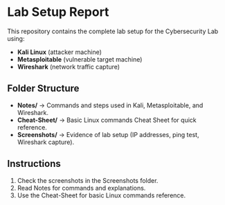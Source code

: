 # Lab Setup Report

This repository contains the complete lab setup for the Cybersecurity Lab using:

- **Kali Linux** (attacker machine)
- **Metasploitable** (vulnerable target machine)
- **Wireshark** (network traffic capture)

## Folder Structure

- **Notes/** → Commands and steps used in Kali, Metasploitable, and Wireshark.
- **Cheat-Sheet/** → Basic Linux commands Cheat Sheet for quick reference.
- **Screenshots/** → Evidence of lab setup (IP addresses, ping test, Wireshark capture).

## Instructions

1. Check the screenshots in the Screenshots folder.
2. Read Notes for commands and explanations.
3. Use the Cheat-Sheet for basic Linux commands reference.
